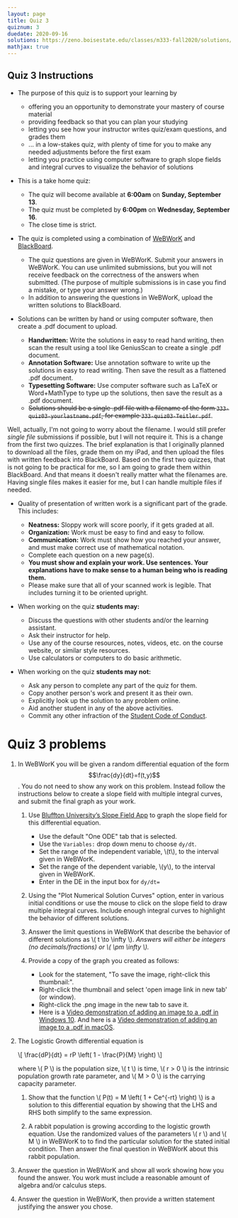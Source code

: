 ```yaml
---
layout: page
title: Quiz 3
quiznum: 3
duedate: 2020-09-16
solutions: https://zeno.boisestate.edu/classes/m333-fall2020/solutions/quiz03-solutions.pdf
mathjax: true
---
```



## Quiz 3 Instructions

+ The purpose of this quiz is to support your learning by
    - offering you an opportunity to demonstrate your mastery of course material
    - providing feedback so that you can plan your studying
    - letting you see how your instructor writes quiz/exam questions, and grades them
    - ... in a low-stakes quiz, with plenty of time for you to make any needed adjustments before the first exam
    - letting you practice using computer software to graph slope fields and integral curves to visualize the behavior of solutions


+ This is a take home quiz:
    - The quiz will become available at **6:00am** on **Sunday, September 13**.
    - The quiz must be completed by **6:00pm** on **Wednesday, September 16**.
    - The close time is strict.

+ The quiz is completed using a combination of [WeBWorK](https://zeno.boisestate.edu/webwork2) and [BlackBoard](https://blackboard.boisestate.edu).
    - The quiz questions are given in WeBWorK. Submit your answers in WeBWorK.
      You can use unlimited submissions, but you will not receive feedback on the correctness of the answers when submitted.
      (The purpose of multiple submissions is in case you find a mistake, or type your answer wrong.)
    - In addition to answering the questions in WeBWorK, upload the written solutions to BlackBoard.


+ Solutions can be written by hand or using computer software, then create a .pdf document to upload.
    - **Handwritten:** Write the solutions in easy to read hand writing,
      then scan the result using a tool like GeniusScan to create a single .pdf document.
    - **Annotation Software:** Use annotation software to write up the solutions in easy to read writing.
      Then save the result as a flattened .pdf document.
    - **Typesetting Software:** Use computer software such as LaTeX or Word+MathType to type up the solutions,
      then save the result as a .pdf document.
    - ~~Solutions should be a single .pdf file with a filename of the form `333-quiz03-yourlastname.pdf`,
      for example `333-quiz03-Teitler.pdf`~~.

Well, actually, I'm not going to worry about the filename.
I would still prefer *single file* submissions if possible,
but I will not require it.
This is a change from the first two quizzes.
The brief explanation is that I originally planned to download all the files,
grade them on my iPad, and then upload the files with written feedback into BlackBoard.
Based on the first two quizzes, that is not going to be practical for me,
so I am going to grade them within BlackBoard.
And that means it doesn't really matter what the filenames are.
Having single files makes it easier for me, but I can handle multiple files if needed.

+ Quality of presentation of written work is a significant part of the grade. This includes:
    - **Neatness:** Sloppy work will score poorly, if it gets graded at all.
    - **Organization:** Work must be easy to find and easy to follow.
    - **Communication:** Work must show how you reached your answer, and must make correct use of mathematical notation.
    - Complete each question on a new page(s).
    - **You must show and explain your work. Use sentences.
      Your explanations have to make sense to a human being who is reading them.**
    - Please make sure that all of your scanned work is legible. That includes turning it to be oriented upright.

+ When working on the quiz **students may:**
    - Discuss the questions with other students and/or the learning assistant.
    - Ask their instructor for help.
    - Use any of the course resources, notes, videos, etc. on the course website, or similar style resources.
    - Use calculators or computers to do basic arithmetic.

+ When working on the quiz **students may not:**
    - Ask any person to complete any part of the quiz for them.
    - Copy another person's work and present it as their own.
    - Explicitly look up the solution to any problem online.
    - Aid another student in any of the above activities.
    - Commit any other infraction of the [Student Code of Conduct](https://www.boisestate.edu/policy/student-affairs/code-of-conduct/).


# Quiz 3 problems

1.  In WeBWorK you will be given a random differential equation of the form $$\frac{dy}{dt}=f(t,y)$$.
    You do not need to show any work on this problem.
    Instead follow the instructions below to create a slope field with multiple integral curves,
    and submit the final graph as your work.
    
    1.  Use [Bluffton University’s Slope Field App](https://homepages.bluffton.edu/~nesterd/apps/slopefields.html)
        to graph the slope field for this differential equation.
        
        * Use the default "One ODE" tab that is selected.
        * Use the `Variables:` drop down menu to choose `dy/dt`.
        * Set the range of the independent variable, \\(t\\), to the interval given in WeBWorK.
        * Set the range of the dependent variable, \\(y\\), to the interval given in WeBWorK.
        * Enter in the DE in the input box for `dy/dt=`
    
    2.  Using the "Plot Numerical Solution Curves" option,
        enter in various initial conditions or use the mouse to click on the slope field
        to draw multiple integral curves.
        Include enough integral curves to highlight the behavior of different solutions.
        
    3.  Answer the limit questions in WeBWorK that describe the behavior
        of different solutions as \\( t \to \infty \\).
        *Answers will either be integers (no decimals/fractions) or \\( \pm \infty \\).*
        
    4.  Provide a copy of the graph you created as follows:

        * Look for the statement, "To save the image, right-click this thumbnail:".
        * Right-click the thumbnail and select 'open image link in new tab' (or window).
        * Right-click the .png image in the new tab to save it.
        * Here is a [Video demonstration of adding an image to a .pdf in Windows 10](https://youtu.be/Deh05NtAMbw).
          And here is a [Video demonstration of adding an image to a .pdf in macOS](https://youtu.be/Deh05NtAMbw).

2.  The Logistic Growth differential equation is

    \\[ \frac{dP}{dt} = rP \left( 1 - \frac{P}{M} \right) \\]

    where \\( P \\) is the population size, \\( t \\) is time,
    \\( r > 0 \\) is the intrinsic population growth rate parameter,
    and \\( M > 0 \\) is the carrying capacity parameter.

    1.  Show that the function \\( P(t) = M \left( 1 + Ce^{-rt} \right) \\)
        is a solution to this differential equation by showing that the LHS and RHS
        both simplify to the same expression.
    
    2.  A rabbit population is growing according to the logistic growth equation.
        Use the randomized values of the parameters \\( r \\) and \\( M \\)
        in WeBWorK to to find the particular solution for the stated initial condition.
        Then answer the final question in WeBWorK about this rabbit population.

3. Answer the question in WeBWorK and show all work showing how you found the answer.
You work must include a reasonable amount of algebra and/or calculus steps.

4. Answer the question in WeBWorK, then provide a written statement justifying the answer you chose.
